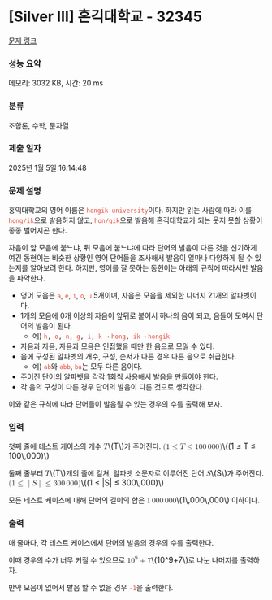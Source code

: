 # [Silver III] 혼긱대학교 - 32345 

[문제 링크](https://www.acmicpc.net/problem/32345) 

### 성능 요약

메모리: 3032 KB, 시간: 20 ms

### 분류

조합론, 수학, 문자열

### 제출 일자

2025년 1월 5일 16:14:48

### 문제 설명

<p>홍익대학교의 영어 이름은 <span style="color:#e74c3c;"><code>hongik university</code></span>이다. 하지만 읽는 사람에 따라 이를 <span style="color:#e74c3c;"><code>hong/ik</code></span>으로 발음하지 않고, <span style="color:#e74c3c;"><code>hon/gik</code></span>으로 발음해 혼긱대학교가 되는 웃지 못할 상황이 종종 벌어지곤 한다. </p>

<p>자음이 앞 모음에 붙느냐, 뒤 모음에 붙느냐에 따라 단어의 발음이 다른 것을 신기하게 여긴 동현이는 비슷한 상황인 영어 단어들을 조사해서 발음이 얼마나 다양하게 될 수 있는지를 알아보려 한다. 하지만, 영어를 잘 못하는 동현이는 아래의 규칙에 따라서만 발음을 파악한다. </p>

<ul>
	<li>영어 모음은 <span style="color:#e74c3c;"><code>a</code></span>, <span style="color:#e74c3c;"><code>e</code></span>, <span style="color:#e74c3c;"><code>i</code></span>, <span style="color:#e74c3c;"><code>o</code></span>, <span style="color:#e74c3c;"><code>u</code></span> 5개이며, 자음은 모음을 제외한 나머지 21개의 알파벳이다.</li>
	<li>1개의 모음에 0개 이상의 자음이 앞뒤로 붙어서 하나의 음이 되고, 음들이 모여서 단어의 발음이 된다. 
	<ul>
		<li>예) <code><span style="color:#e74c3c;">h</span>, <span style="color:#e74c3c;">o</span>, <span style="color:#e74c3c;">n</span>, <span style="color:#e74c3c;">g</span>, <span style="color:#e74c3c;">i</span>, <span style="color:#e74c3c;">k</span> →</code> <code><span style="color:#e74c3c;">hong</span>, <span style="color:#e74c3c;">ik</span></code> <code>→</code> <span style="color:#e74c3c;"><code>hongik</code></span></li>
	</ul>
	</li>
	<li>자음과 자음, 자음과 모음은 인접했을 때만 한 음으로 모일 수 있다.</li>
	<li>음에 구성된 알파벳의 개수, 구성, 순서가 다른 경우 다른 음으로 취급한다.
	<ul>
		<li>예) <span style="color:#e74c3c;"><code>ab</code></span>와 <span style="color:#e74c3c;"><code>abb</code></span>, <span style="color:#e74c3c;"><code>ba</code></span>는 모두 다른 음이다.</li>
	</ul>
	</li>
	<li>주어진 단어의 알파벳을 각각 1회씩 사용해서 발음을 만들어야 한다.</li>
	<li>각 음의 구성이 다른 경우 단어의 발음이 다른 것으로 생각한다.</li>
</ul>

<p>이와 같은 규칙에 따라 단어들이 발음될 수 있는 경우의 수를 출력해 보자.</p>

### 입력 

 <p>첫째 줄에 테스트 케이스의 개수 <mjx-container class="MathJax" jax="CHTML" style="font-size: 109%; position: relative;"><mjx-math class="MJX-TEX" aria-hidden="true"><mjx-mi class="mjx-i"><mjx-c class="mjx-c1D447 TEX-I"></mjx-c></mjx-mi></mjx-math><mjx-assistive-mml unselectable="on" display="inline"><math xmlns="http://www.w3.org/1998/Math/MathML"><mi>T</mi></math></mjx-assistive-mml><span aria-hidden="true" class="no-mathjax mjx-copytext">\(T\)</span></mjx-container>가 주어진다.  <mjx-container class="MathJax" jax="CHTML" style="font-size: 109%; position: relative;"><mjx-math class="MJX-TEX" aria-hidden="true"><mjx-mo class="mjx-n"><mjx-c class="mjx-c28"></mjx-c></mjx-mo><mjx-mn class="mjx-n"><mjx-c class="mjx-c31"></mjx-c></mjx-mn><mjx-mo class="mjx-n" space="4"><mjx-c class="mjx-c2264"></mjx-c></mjx-mo><mjx-mi class="mjx-i" space="4"><mjx-c class="mjx-c1D447 TEX-I"></mjx-c></mjx-mi><mjx-mo class="mjx-n" space="4"><mjx-c class="mjx-c2264"></mjx-c></mjx-mo><mjx-mn class="mjx-n" space="4"><mjx-c class="mjx-c31"></mjx-c><mjx-c class="mjx-c30"></mjx-c><mjx-c class="mjx-c30"></mjx-c></mjx-mn><mjx-mstyle><mjx-mspace style="width: 0.167em;"></mjx-mspace></mjx-mstyle><mjx-mn class="mjx-n"><mjx-c class="mjx-c30"></mjx-c><mjx-c class="mjx-c30"></mjx-c><mjx-c class="mjx-c30"></mjx-c></mjx-mn><mjx-mo class="mjx-n"><mjx-c class="mjx-c29"></mjx-c></mjx-mo></mjx-math><mjx-assistive-mml unselectable="on" display="inline"><math xmlns="http://www.w3.org/1998/Math/MathML"><mo stretchy="false">(</mo><mn>1</mn><mo>≤</mo><mi>T</mi><mo>≤</mo><mn>100</mn><mstyle scriptlevel="0"><mspace width="0.167em"></mspace></mstyle><mn>000</mn><mo stretchy="false">)</mo></math></mjx-assistive-mml><span aria-hidden="true" class="no-mathjax mjx-copytext">\((1 ≤ T ≤ 100\,000)\)</span> </mjx-container></p>

<p>둘째 줄부터 <mjx-container class="MathJax" jax="CHTML" style="font-size: 109%; position: relative;"><mjx-math class="MJX-TEX" aria-hidden="true"><mjx-mi class="mjx-i"><mjx-c class="mjx-c1D447 TEX-I"></mjx-c></mjx-mi></mjx-math><mjx-assistive-mml unselectable="on" display="inline"><math xmlns="http://www.w3.org/1998/Math/MathML"><mi>T</mi></math></mjx-assistive-mml><span aria-hidden="true" class="no-mathjax mjx-copytext">\(T\)</span></mjx-container>개의 줄에 걸쳐, 알파벳 소문자로 이루어진 단어 <mjx-container class="MathJax" jax="CHTML" style="font-size: 109%; position: relative;"><mjx-math class="MJX-TEX" aria-hidden="true"><mjx-mi class="mjx-i"><mjx-c class="mjx-c1D446 TEX-I"></mjx-c></mjx-mi></mjx-math><mjx-assistive-mml unselectable="on" display="inline"><math xmlns="http://www.w3.org/1998/Math/MathML"><mi>S</mi></math></mjx-assistive-mml><span aria-hidden="true" class="no-mathjax mjx-copytext">\(S\)</span></mjx-container>가 주어진다. <mjx-container class="MathJax" jax="CHTML" style="font-size: 109%; position: relative;"><mjx-math class="MJX-TEX" aria-hidden="true"><mjx-mo class="mjx-n"><mjx-c class="mjx-c28"></mjx-c></mjx-mo><mjx-mn class="mjx-n"><mjx-c class="mjx-c31"></mjx-c></mjx-mn><mjx-mo class="mjx-n" space="4"><mjx-c class="mjx-c2264"></mjx-c></mjx-mo><mjx-texatom space="4" texclass="ORD"><mjx-mo class="mjx-n"><mjx-c class="mjx-c7C"></mjx-c></mjx-mo></mjx-texatom><mjx-mi class="mjx-i"><mjx-c class="mjx-c1D446 TEX-I"></mjx-c></mjx-mi><mjx-texatom texclass="ORD"><mjx-mo class="mjx-n"><mjx-c class="mjx-c7C"></mjx-c></mjx-mo></mjx-texatom><mjx-mo class="mjx-n" space="4"><mjx-c class="mjx-c2264"></mjx-c></mjx-mo><mjx-mn class="mjx-n" space="4"><mjx-c class="mjx-c33"></mjx-c><mjx-c class="mjx-c30"></mjx-c><mjx-c class="mjx-c30"></mjx-c></mjx-mn><mjx-mstyle><mjx-mspace style="width: 0.167em;"></mjx-mspace></mjx-mstyle><mjx-mn class="mjx-n"><mjx-c class="mjx-c30"></mjx-c><mjx-c class="mjx-c30"></mjx-c><mjx-c class="mjx-c30"></mjx-c></mjx-mn><mjx-mo class="mjx-n"><mjx-c class="mjx-c29"></mjx-c></mjx-mo></mjx-math><mjx-assistive-mml unselectable="on" display="inline"><math xmlns="http://www.w3.org/1998/Math/MathML"><mo stretchy="false">(</mo><mn>1</mn><mo>≤</mo><mrow data-mjx-texclass="ORD"><mo stretchy="false">|</mo></mrow><mi>S</mi><mrow data-mjx-texclass="ORD"><mo stretchy="false">|</mo></mrow><mo>≤</mo><mn>300</mn><mstyle scriptlevel="0"><mspace width="0.167em"></mspace></mstyle><mn>000</mn><mo stretchy="false">)</mo></math></mjx-assistive-mml><span aria-hidden="true" class="no-mathjax mjx-copytext">\((1 ≤ |S| ≤ 300\,000)\)</span> </mjx-container></p>

<p>모든 테스트 케이스에 대해 단어의 길이의 합은 <mjx-container class="MathJax" jax="CHTML" style="font-size: 109%; position: relative;"><mjx-math class="MJX-TEX" aria-hidden="true"><mjx-mn class="mjx-n"><mjx-c class="mjx-c31"></mjx-c></mjx-mn><mjx-mstyle><mjx-mspace style="width: 0.167em;"></mjx-mspace></mjx-mstyle><mjx-mn class="mjx-n"><mjx-c class="mjx-c30"></mjx-c><mjx-c class="mjx-c30"></mjx-c><mjx-c class="mjx-c30"></mjx-c></mjx-mn><mjx-mstyle><mjx-mspace style="width: 0.167em;"></mjx-mspace></mjx-mstyle><mjx-mn class="mjx-n"><mjx-c class="mjx-c30"></mjx-c><mjx-c class="mjx-c30"></mjx-c><mjx-c class="mjx-c30"></mjx-c></mjx-mn></mjx-math><mjx-assistive-mml unselectable="on" display="inline"><math xmlns="http://www.w3.org/1998/Math/MathML"><mn>1</mn><mstyle scriptlevel="0"><mspace width="0.167em"></mspace></mstyle><mn>000</mn><mstyle scriptlevel="0"><mspace width="0.167em"></mspace></mstyle><mn>000</mn></math></mjx-assistive-mml><span aria-hidden="true" class="no-mathjax mjx-copytext">\(1\,000\,000\)</span></mjx-container> 이하이다.</p>

### 출력 

 <p>매 줄마다, 각 테스트 케이스에서 단어의 발음의 경우의 수를 출력한다.</p>

<p>이때 경우의 수가 너무 커질 수 있으므로 <mjx-container class="MathJax" jax="CHTML" style="font-size: 109%; position: relative;"><mjx-math class="MJX-TEX" aria-hidden="true"><mjx-msup><mjx-mn class="mjx-n"><mjx-c class="mjx-c31"></mjx-c><mjx-c class="mjx-c30"></mjx-c></mjx-mn><mjx-script style="vertical-align: 0.393em;"><mjx-mn class="mjx-n" size="s"><mjx-c class="mjx-c39"></mjx-c></mjx-mn></mjx-script></mjx-msup><mjx-mo class="mjx-n" space="3"><mjx-c class="mjx-c2B"></mjx-c></mjx-mo><mjx-mn class="mjx-n" space="3"><mjx-c class="mjx-c37"></mjx-c></mjx-mn></mjx-math><mjx-assistive-mml unselectable="on" display="inline"><math xmlns="http://www.w3.org/1998/Math/MathML"><msup><mn>10</mn><mn>9</mn></msup><mo>+</mo><mn>7</mn></math></mjx-assistive-mml><span aria-hidden="true" class="no-mathjax mjx-copytext">\(10^9+7\)</span></mjx-container>로 나눈 나머지를 출력하자.</p>

<p>만약 모음이 없어서 발음 할 수 없을 경우 <span style="color:#e74c3c;"><code>-1</code></span>을 출력한다.</p>

